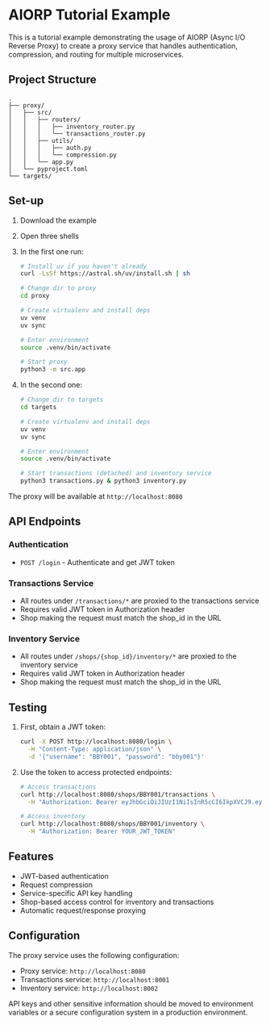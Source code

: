 # AIORP Tutorial Example

This is a tutorial example demonstrating the usage of
AIORP (Async I/O Reverse Proxy) to create a proxy service that handles
authentication, compression, and routing for multiple microservices.

## Project Structure

```text
.
├── proxy/
│   ├── src/
│   │   ├── routers/
│   │   │   ├── inventory_router.py
│   │   │   └── transactions_router.py
│   │   ├── utils/
│   │   │   ├── auth.py
│   │   │   └── compression.py
│   │   └── app.py
│   └── pyproject.toml
└── targets/
```

## Set-up

1. Download the example
2. Open three shells
3. In the first one run:

   ```bash
   # Install uv if you haven't already
   curl -LsSf https://astral.sh/uv/install.sh | sh

   # Change dir to proxy
   cd proxy

   # Create virtualenv and install deps
   uv venv
   uv sync

   # Enter environment
   source .venv/bin/activate

   # Start proxy
   python3 -m src.app
   ```

4. In the second one:

   ```bash
   # Change dir to targets
   cd targets

   # Create virtualenv and install deps
   uv venv
   uv sync

   # Enter environment
   source .venv/bin/activate

   # Start transactions (detached) and inventory service
   python3 transactions.py & python3 inventory.py
   ```

The proxy will be available at `http://localhost:8080`

## API Endpoints

### Authentication

- `POST /login` - Authenticate and get JWT token

### Transactions Service

- All routes under `/transactions/*` are proxied to the transactions service
- Requires valid JWT token in Authorization header
- Shop making the request must match the shop_id in the URL

### Inventory Service

- All routes under `/shops/{shop_id}/inventory/*` are proxied to the inventory service
- Requires valid JWT token in Authorization header
- Shop making the request must match the shop_id in the URL

## Testing

1. First, obtain a JWT token:

   ```bash
   curl -X POST http://localhost:8080/login \
     -H "Content-Type: application/json" \
     -d '{"username": "BBY001", "password": "bby001"}'
   ```

2. Use the token to access protected endpoints:

   ```bash
   # Access transactions
   curl http://localhost:8080/shops/BBY001/transactions \
     -H "Authorization: Bearer eyJhbGciOiJIUzI1NiIsInR5cCI6IkpXVCJ9.eyJ1c2VyX2lkIjoiQkJZMDAxIiwiZXhwIjoxNzQ2MTMwNTIwLCJpYXQiOjE3NDYxMjY5MjB9.t29ibFMpsNoHfQI4WcZFg-Yxw8VdddwfJOkOzvZ-fpI"

   # Access inventory
   curl http://localhost:8080/shops/BBY001/inventory \
     -H "Authorization: Bearer YOUR_JWT_TOKEN"
   ```

## Features

- JWT-based authentication
- Request compression
- Service-specific API key handling
- Shop-based access control for inventory and transactions
- Automatic request/response proxying

## Configuration

The proxy service uses the following configuration:

- Proxy service: `http://localhost:8080`
- Transactions service: `http://localhost:8001`
- Inventory service: `http://localhost:8002`

API keys and other sensitive information should be moved to environment
variables or a secure configuration system in a production environment.
